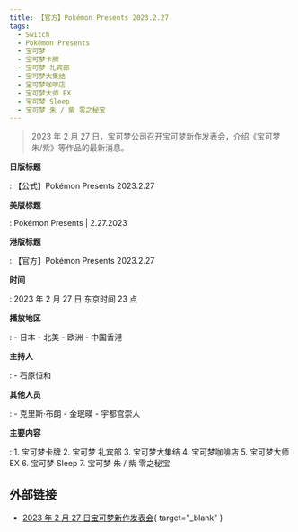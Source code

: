 ```yaml
---
title: 【官方】Pokémon Presents 2023.2.27
tags:
  - Switch
  - Pokémon Presents
  - 宝可梦
  - 宝可梦卡牌
  - 宝可梦 礼宾部
  - 宝可梦大集结
  - 宝可梦咖啡店
  - 宝可梦大师 EX
  - 宝可梦 Sleep
  - 宝可梦 朱 / 紫 零之秘宝
---
```


> 2023 年 2 月 27 日，宝可梦公司召开宝可梦新作发表会，介绍《宝可梦 朱/紫》等作品的最新消息。

**日版标题**

:	【公式】Pokémon Presents 2023.2.27

**美版标题**

:	Pokémon Presents | 2.27.2023

**港版标题**

:	【官方】Pokémon Presents 2023.2.27

**时间**

:	2023 年 2 月 27 日 东京时间 23 点

**播放地区**

:	- 日本
	- 北美
	- 欧洲
	- 中国香港

**主持人**

:	- 石原恒和

**其他人员**

:	- 克里斯·布朗
	- 金珉暎
	- 宇都宫崇人

**主要内容**

:	1. 宝可梦卡牌
	2. 宝可梦 礼宾部
	3. 宝可梦大集结
	4. 宝可梦咖啡店
	5. 宝可梦大师 EX
	6. 宝可梦 Sleep
	7. 宝可梦 朱 / 紫 零之秘宝

## 外部链接

- [2023 年 2 月 27 日宝可梦新作发表会](https://www.bilibili.com/video/BV1cT411v7Ft/){ target="_blank" }
